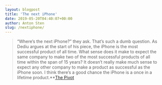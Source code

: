 ```yaml
---
layout: blogpost
title: 'The next iPhone'
date: 2019-05-20T04:40:07+00:00
author: Anton Sten
slug: /nextiphone/
---
```


>“Where’s the next iPhone?” they ask. That’s such a dumb question. As Dediu argues at the start of his piece, the iPhone is the most successful product of all time. What sense does it make to expect the same company to make two of the most successful products of all time within the span of 15 years? It doesn’t really make much sense to expect any other company to make a product as successful as the iPhone soon. I think there’s a good chance the iPhone is a once in a lifetime product.**[The Pivot](https://daringfireball.net/linked/2019/05/17/the-pivot)
